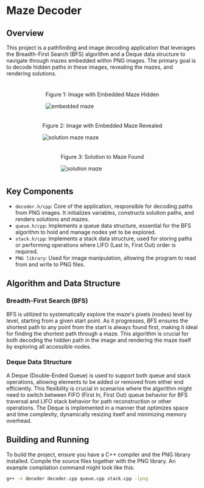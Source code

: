 # Maze Decoder

## Overview

This project is a pathfinding and image decoding application that leverages the Breadth-First Search (BFS) algorithm and a Deque data structure to navigate through mazes embedded within PNG images. The primary goal is to decode hidden paths in these images, revealing the mazes, and rendering solutions. 

<div style="display: flex; justify-content: space-around; align-items: center; flex-wrap: wrap;">
  <div style="margin: 10px;">
    <p>Figure 1: Image with Embedded Maze Hidden</p>
    <img src="https://github.com/thiagoamin/MazeDecoder/assets/122248078/7f1e541d-5c45-42f4-a2a6-5ca2bb55f011" alt="embedded maze" style="max-width: 300px;">
  </div>
  <div style="margin: 10px;">
    <p>Figure 2: Image with Embedded Maze Revealed</p>
    <img src="https://github.com/thiagoamin/MazeDecoder/assets/122248078/1c7db908-1724-4397-a5c1-3d35021cb31c" alt="solution maze maze" style="max-width: 300px;">
  </div>
  <div style="margin: 10px;">
    <p>Figure 3: Solution to Maze Found</p>
    <img src="https://github.com/thiagoamin/MazeDecoder/assets/122248078/608e78a5-3280-498b-aa4d-df1994accd43" alt="solution maze" style="max-width: 300px;">
  </div>
</div>

## Key Components

- `decoder.h/cpp`: Core of the application, responsible for decoding paths from PNG images. It initializes variables, constructs solution paths, and renders solutions and mazes.
- `queue.h/cpp`: Implements a queue data structure, essential for the BFS algorithm to hold and manage nodes yet to be explored.
- `stack.h/cpp`: Implements a stack data structure, used for storing paths or performing operations where LIFO (Last In, First Out) order is required.
- `PNG library`: Used for image manipulation, allowing the program to read from and write to PNG files.

## Algorithm and Data Structure

### Breadth-First Search (BFS)

BFS is utilized to systematically explore the maze's pixels (nodes) level by level, starting from a given start point. As it progresses, BFS ensures the shortest path to any point from the start is always found first, making it ideal for finding the shortest path through a maze. This algorithm is crucial for both decoding the hidden path in the image and rendering the maze itself by exploring all accessible nodes.

### Deque Data Structure

A Deque (Double-Ended Queue) is used to support both queue and stack operations, allowing elements to be added or removed from either end efficiently. This flexibility is crucial in scenarios where the algorithm might need to switch between FIFO (First In, First Out) queue behavior for BFS traversal and LIFO stack behavior for path reconstruction or other operations. The Deque is implemented in a manner that optimizes space and time complexity, dynamically resizing itself and minimizing memory overhead.

## Building and Running

To build the project, ensure you have a C++ compiler and the PNG library installed. Compile the source files together with the PNG library. An example compilation command might look like this:

```sh
g++ -o decoder decoder.cpp queue.cpp stack.cpp -lpng
